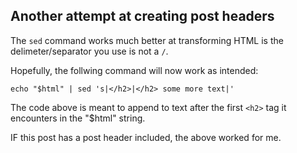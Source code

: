 ## Another attempt at creating post headers

The `sed` command works much better at transforming HTML is the delimeter/separator you use is not a `/`.

Hopefully, the follwing command will now work as intended:

```
echo "$html" | sed 's|</h2>|</h2> some more text|'
```

The code above is meant to append to text after the first `<h2>` tag it encounters in the "$html" string.

IF this post has a post header included, the above worked for me.
